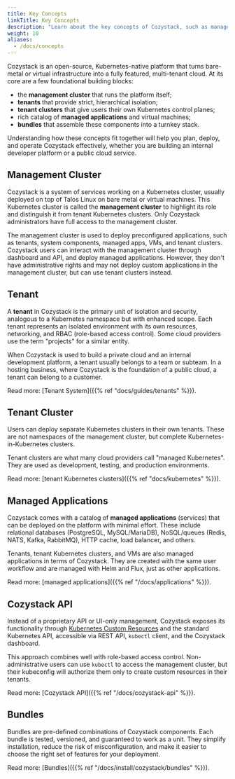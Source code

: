 ```yaml
---
title: Key Concepts
linkTitle: Key Concepts
description: "Learn about the key concepts of Cozystack, such as management cluster, tenants, and bundles."
weight: 10
aliases:
  - /docs/concepts
---
```


Cozystack is an open-source, Kubernetes-native platform that turns bare-metal or virtual infrastructure into a fully featured, multi-tenant cloud.
At its core are a few foundational building blocks:

- the **management cluster** that runs the platform itself;
- **tenants** that provide strict, hierarchical isolation;
- **tenant clusters** that give users their own Kubernetes control planes;
- rich catalog of **managed applications** and virtual machines;
- **bundles** that assemble these components into a turnkey stack.

Understanding how these concepts fit together will help you plan, deploy, and operate Cozystack effectively, 
whether you are building an internal developer platform or a public cloud service.

## Management Cluster

Cozystack is a system of services working on a Kubernetes cluster, usually deployed on top of Talos Linux on bare metal or virtual machines.
This Kubernetes cluster is called the **management cluster** to highlight its role and distinguish it from tenant Kubernetes clusters.
Only Cozystack administrators have full access to the management cluster.

The management cluster is used to deploy preconfigured applications, such as tenants, system components, managed apps, VMs, and tenant clusters.
Cozystack users can interact with the management cluster through dashboard and API, and deploy managed applications.
However, they don't have administrative rights and may not deploy custom applications in the management cluster, but can use tenant clusters instead.

## Tenant

A **tenant** in Cozystack is the primary unit of isolation and security, analogous to a Kubernetes namespace but with enhanced scope.
Each tenant represents an isolated environment with its own resources, networking, and RBAC (role-based access control).
Some cloud providers use the term "projects" for a similar entity.

When Cozystack is used to build a private cloud and an internal development platform, a tenant usually belongs to a team or subteam.
In a hosting business, where Cozystack is the foundation of a public cloud, a tenant can belong to a customer.

Read more: [Tenant System]({{% ref "docs/guides/tenants" %}}).

## Tenant Cluster

Users can deploy separate Kubernetes clusters in their own tenants.
These are not namespaces of the management cluster, but complete Kubernetes-in-Kubernetes clusters.

Tenant clusters are what many cloud providers call "managed Kubernetes".
They are used as development, testing, and production environments.

Read more: [tenant Kubernetes clusters]({{% ref "docs/kubernetes" %}}).

## Managed Applications

Cozystack comes with a catalog of **managed applications** (services) that can be deployed on the platform with minimal effort.
These include relational databases (PostgreSQL, MySQL/MariaDB), NoSQL/queues (Redis, NATS, Kafka, RabbitMQ), HTTP cache, load balancer, and others.

Tenants, tenant Kubernetes clusters, and VMs are also managed applications in terms of Cozystack.
They are created with the same user workflow and are managed with Helm and Flux, just as other applications.

Read more: [managed applications]({{% ref "/docs/applications" %}}).

## Cozystack API

Instead of a proprietary API or UI-only management, Cozystack exposes its functionality through 
[Kubernetes Custom Resources](https://kubernetes.io/docs/concepts/extend-kubernetes/api-extension/custom-resources/) 
and the standard Kubernetes API, accessible via REST API, `kubectl` client, and the Cozystack dashboard.

This approach combines well with role-based access control.
Non-administrative users can use `kubectl` to access the management cluster, 
but their kubeconfig will authorize them only to create custom resources in their tenants.

Read more: [Cozystack API]({{% ref "/docs/cozystack-api" %}}).

## Bundles

Bundles are pre-defined combinations of Cozystack components.
Each bundle is tested, versioned, and guaranteed to work as a unit.
They simplify installation, reduce the risk of misconfiguration, and make it easier to choose the right set of features for your deployment.

Read more: [Bundles]({{% ref "/docs/install/cozystack/bundles" %}}).
